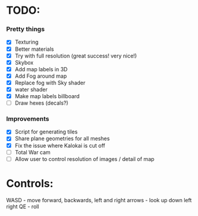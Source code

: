 # TODO:

### Pretty things

- [x] Texturing
- [x] Better materials
- [x] Try with full resolution (great success! very nice!)
- [x] Skybox
- [x] Add map labels in 3D
- [x] Add Fog around map
- [x] Replace fog with Sky shader
- [x] water shader
- [x] Make map labels billboard
- [ ] Draw hexes (decals?)

### Improvements

- [x] Script for generating tiles
- [x] Share plane geometries for all meshes
- [x] Fix the issue where Kalokai is cut off
- [ ] Total War cam 
- [ ] Allow user to control resolution of images / detail of map

# Controls:

WASD - move forward, backwards, left and right
arrows - look up down left right
QE - roll
